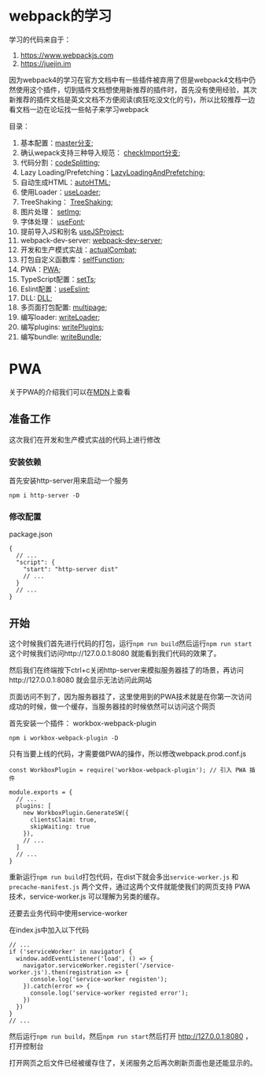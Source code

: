 # webpack的学习
学习的代码来自于：
1. https://www.webpackjs.com
2. https://juejin.im

因为webpack4的学习在官方文档中有一些插件被弃用了但是webpack4文档中仍然使用这个插件，切到插件文档想使用新推荐的插件时，首先没有使用经验，其次新推荐的插件文档是英文文档不方便阅读(疯狂吃没文化的亏)，所以比较推荐一边看文档一边在论坛找一些帖子来学习webpack

目录：

1. 基本配置：[master分支](https://github.com/ChunchunIsMe/studyWebpack "master");
2. 确认wepack支持三种导入规范： [checkImport分支](https://github.com/ChunchunIsMe/studyWebpack/tree/checkImport "checkImport");
3. 代码分割：[codeSplitting](https://github.com/ChunchunIsMe/studyWebpack/tree/codeSplitting "codeSplitting");
4. Lazy Loading/Prefetching：[LazyLoadingAndPrefetching](https://github.com/ChunchunIsMe/studyWebpack/tree/LazyLoadingAndPrefetching "LazyLoadingAndPrefetching");
5. 自动生成HTML：[autoHTML](https://github.com/ChunchunIsMe/studyWebpack/tree/autoHTML "autoHTML");
6. 使用Loader：[useLoader](https://github.com/ChunchunIsMe/studyWebpack/tree/useLoader "useLoader");
7. TreeShaking： [TreeShaking](https://github.com/ChunchunIsMe/studyWebpack/tree/TreeShaking "TreeShaking");
8. 图片处理： [setImg](https://github.com/ChunchunIsMe/studyWebpack/tree/setImg "setImg");
9. 字体处理： [useFont](https://github.com/ChunchunIsMe/studyWebpack/tree/useFont "useFont");
10. 提前导入JS和别名 [useJSProject](https://github.com/ChunchunIsMe/studyWebpack/tree/useJSProject "useJSProject");
11. webpack-dev-server: [webpack-dev-server](https://github.com/ChunchunIsMe/studyWebpack/tree/webpack-dev-server "webpack-dev-server");
12. 开发和生产模式实战：[actualCombat](https://github.com/ChunchunIsMe/studyWebpack/tree/actualCombat "actualCombat");
13. 打包自定义函数库：[selfFunction](https://github.com/ChunchunIsMe/studyWebpack/tree/selfFunction "selfFunction");
14. PWA：[PWA](https://github.com/ChunchunIsMe/studyWebpack/tree/PWA "PWA");
15. TypeScript配置：[setTs](https://github.com/ChunchunIsMe/studyWebpack/tree/setTs "setTs");
16. Eslint配置：[useEslint](https://github.com/ChunchunIsMe/studyWebpack/tree/useEslint "useEslint");
17. DLL: [DLL](https://github.com/ChunchunIsMe/studyWebpack/tree/DLL "DLL");
18. 多页面打包配置: [multipage](https://github.com/ChunchunIsMe/studyWebpack/tree/multipage "multipage");
19. 编写loader: [writeLoader](https://github.com/ChunchunIsMe/studyWebpack/tree/writeLoader "writeLoader");
20. 编写plugins: [writePlugins](https://github.com/ChunchunIsMe/studyWebpack/tree/writePlugins "writePlugins");
21. 编写bundle: [writeBundle](https://github.com/ChunchunIsMe/studyWebpack/tree/writeBundle "writeBundle");

# PWA
关于PWA的介绍我们可以在[MDN](https://developer.mozilla.org/zh-CN/docs/Web/Progressive_web_apps "PWA")上查看
## 准备工作
这次我们在开发和生产模式实战的代码上进行修改
### 安装依赖
首先安装http-server用来启动一个服务
```
npm i http-server -D
```
### 修改配置
package.json
```
{
  // ...
  "script": {
    "start": "http-server dist"
    // ...
  }
  // ...
}
```
## 开始
这个时候我们首先进行代码的打包，运行`npm run build`然后运行`npm run start`这个时候我们访问http://127.0.0.1:8080  就能看到我们代码的效果了。

然后我们在终端按下ctrl+c关闭http-server来模拟服务器挂了的场景，再访问http://127.0.0.1:8080  就会显示无法访问此网站

页面访问不到了，因为服务器挂了，这里使用到的PWA技术就是在你第一次访问成功的时候，做一个缓存，当服务器挂的时候依然可以访问这个网页

首先安装一个插件： workbox-webpack-plugin
```
npm i workbox-webpack-plugin -D
```
只有当要上线的代码，才需要做PWA的操作，所以修改webpack.prod.conf.js
```
const WorkboxPlugin = require('workbox-webpack-plugin'); // 引入 PWA 插件

module.exports = {
  // ...
  plugins: [
    new WorkboxPlugin.GenerateSW({
      clientsClaim: true,
      skipWaiting: true
    }),
    // ...
  ]
  // ...
}
```
重新运行`npm run build`打包代码，在dist下就会多出`service-worker.js` 和 `precache-manifest.js` 两个文件，通过这两个文件就能使我们的网页支持 PWA 技术，service-worker.js 可以理解为另类的缓存。

还要去业务代码中使用service-worker

在index.js中加入以下代码
```
// ...
if ('serviceWorker' in navigator) {
  window.addEventListener('load', () => {
    navigator.serviceWorker.register('/service-worker.js').then(registration => {
      console.log('service-worker registen');
    }).catch(error => {
      console.log('service-worker registed error');
    })
  })
}
// ...
```

然后运行`npm run build`，然后`npm run start`然后打开 http://127.0.0.1:8080 ，打开控制台

打开网页之后文件已经被缓存住了，关闭服务之后再次刷新页面也是还能显示的。